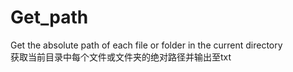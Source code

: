 # Get_path
Get the absolute path of each file or folder in the current directory  
获取当前目录中每个文件或文件夹的绝对路径并输出至txt
